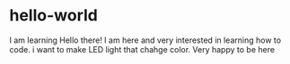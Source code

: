 # hello-world
I am learning
Hello there! I am here and very interested in learning how to code.
i want to make LED light that chahge color.
Very happy to be here
